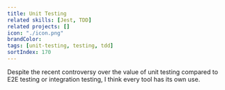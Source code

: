 ```yaml
---
title: Unit Testing
related skills: [Jest, TDD]
related projects: []
icon: "./icon.png"
brandColor:
tags: [unit-testing, testing, tdd]
sortIndex: 170
---
```


Despite the recent controversy over the value of unit testing compared to E2E testing or integration testing, I think every tool has its own use.
